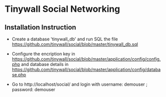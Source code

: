 # Tinywall Social Networking

## Installation Instruction

* Create a database 'tinywall_db' and run SQL the file https://github.com/tinywall/social/blob/master/tinywall_db.sql

* Configure the encription key in https://github.com/tinywall/social/blob/master/application/config/config.php and database details in https://github.com/tinywall/social/blob/master/application/config/database.php

* Go to http://localhost/social/ and login with username: demouser ; password: demouser
